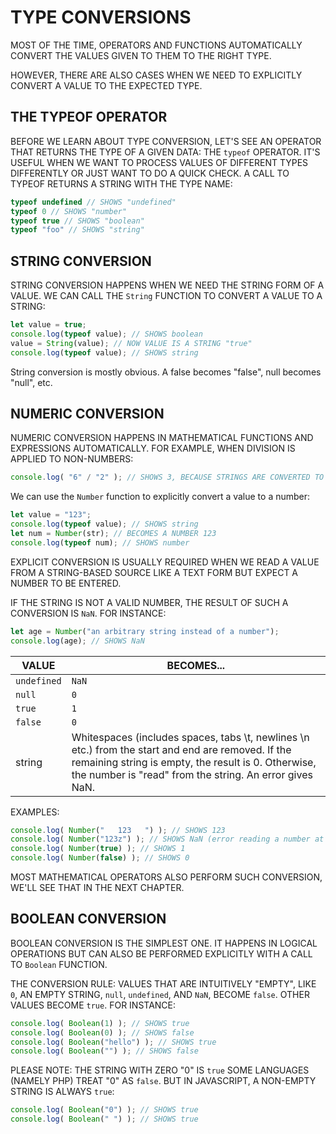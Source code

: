 # TYPE CONVERSIONS

MOST OF THE TIME, OPERATORS AND FUNCTIONS AUTOMATICALLY CONVERT THE VALUES GIVEN TO THEM TO THE RIGHT TYPE.

HOWEVER, THERE ARE ALSO CASES WHEN WE NEED TO EXPLICITLY CONVERT A VALUE TO THE EXPECTED TYPE.

## THE TYPEOF OPERATOR

BEFORE WE LEARN ABOUT TYPE CONVERSION, LET'S SEE AN OPERATOR THAT RETURNS THE TYPE OF A GIVEN DATA: THE `typeof` OPERATOR. IT'S USEFUL WHEN WE WANT TO PROCESS VALUES OF DIFFERENT TYPES DIFFERENTLY OR JUST WANT TO DO A QUICK CHECK. A CALL TO TYPEOF RETURNS A STRING WITH THE TYPE NAME:

```javascript
typeof undefined // SHOWS "undefined"
typeof 0 // SHOWS "number"
typeof true // SHOWS "boolean"
typeof "foo" // SHOWS "string"
```

## STRING CONVERSION

STRING CONVERSION HAPPENS WHEN WE NEED THE STRING FORM OF A VALUE. WE CAN CALL THE `String` FUNCTION TO CONVERT A VALUE TO A STRING:

```javascript
let value = true;
console.log(typeof value); // SHOWS boolean
value = String(value); // NOW VALUE IS A STRING "true"
console.log(typeof value); // SHOWS string
```

String conversion is mostly obvious. A false becomes "false", null becomes "null", etc.

## NUMERIC CONVERSION

NUMERIC CONVERSION HAPPENS IN MATHEMATICAL FUNCTIONS AND EXPRESSIONS AUTOMATICALLY. FOR EXAMPLE, WHEN DIVISION IS APPLIED TO NON-NUMBERS:

```javascript
console.log( "6" / "2" ); // SHOWS 3, BECAUSE STRINGS ARE CONVERTED TO NUMBERS
```

We can use the `Number` function to explicitly convert a value to a number:

```javascript
let value = "123";
console.log(typeof value); // SHOWS string
let num = Number(str); // BECOMES A NUMBER 123
console.log(typeof num); // SHOWS number
```

EXPLICIT CONVERSION IS USUALLY REQUIRED WHEN WE READ A VALUE FROM A STRING-BASED SOURCE LIKE A TEXT FORM BUT EXPECT A NUMBER TO BE ENTERED.

IF THE STRING IS NOT A VALID NUMBER, THE RESULT OF SUCH A CONVERSION IS `NaN`. FOR INSTANCE:

```javascript
let age = Number("an arbitrary string instead of a number");
console.log(age); // SHOWS NaN
```

VALUE | BECOMES...
---------|----------
 `undefined` | `NaN`
 `null` | `0`
 `true` | `1`
 `false` | `0`
 string | Whitespaces (includes spaces, tabs \t, newlines \n etc.) from the start and end are removed. If the remaining string is empty, the result is 0. Otherwise, the number is "read" from the string. An error gives NaN.

EXAMPLES:

```javascript
console.log( Number("   123   ") ); // SHOWS 123
console.log( Number("123z") ); // SHOWS NaN (error reading a number at "z")
console.log( Number(true) ); // SHOWS 1
console.log( Number(false) ); // SHOWS 0
```

MOST MATHEMATICAL OPERATORS ALSO PERFORM SUCH CONVERSION, WE'LL SEE THAT IN THE NEXT CHAPTER.

## BOOLEAN CONVERSION

BOOLEAN CONVERSION IS THE SIMPLEST ONE. IT HAPPENS IN LOGICAL OPERATIONS BUT CAN ALSO BE PERFORMED EXPLICITLY WITH A CALL TO `Boolean` FUNCTION.

THE CONVERSION RULE: VALUES THAT ARE INTUITIVELY "EMPTY", LIKE `0`, AN EMPTY STRING, `null`, `undefined`, AND `NaN`, BECOME `false`. OTHER VALUES BECOME `true`. FOR INSTANCE:

```javascript
console.log( Boolean(1) ); // SHOWS true
console.log( Boolean(0) ); // SHOWS false
console.log( Boolean("hello") ); // SHOWS true
console.log( Boolean("") ); // SHOWS false
```

PLEASE NOTE: THE STRING WITH ZERO "0" IS `true` SOME LANGUAGES (NAMELY PHP) TREAT "0" AS `false`. BUT IN JAVASCRIPT, A NON-EMPTY STRING IS ALWAYS `true`:

```javascript
console.log( Boolean("0") ); // SHOWS true
console.log( Boolean(" ") ); // SHOWS true
```

